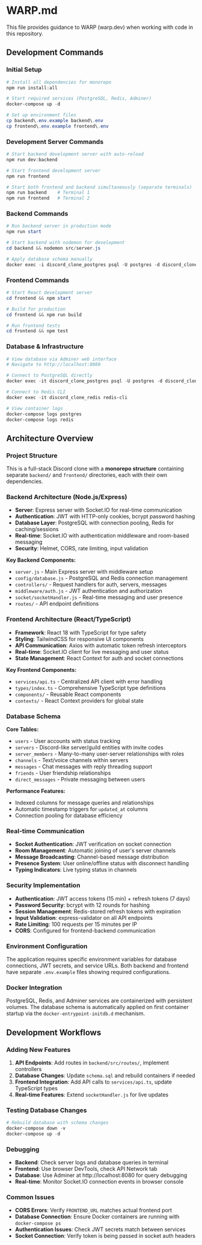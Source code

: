 # WARP.md

This file provides guidance to WARP (warp.dev) when working with code in this repository.

## Development Commands

### Initial Setup
```powershell
# Install all dependencies for monorepo
npm run install:all

# Start required services (PostgreSQL, Redis, Adminer)
docker-compose up -d

# Set up environment files
cp backend\.env.example backend\.env
cp frontend\.env.example frontend\.env
```

### Development Server Commands
```powershell
# Start backend development server with auto-reload
npm run dev:backend

# Start frontend development server
npm run frontend

# Start both frontend and backend simultaneously (separate terminals)
npm run backend    # Terminal 1
npm run frontend   # Terminal 2
```

### Backend Commands
```powershell
# Run backend server in production mode
npm run start

# Start backend with nodemon for development
cd backend && nodemon src/server.js

# Apply database schema manually
docker exec -i discord_clone_postgres psql -U postgres -d discord_clone < backend/schema.sql
```

### Frontend Commands
```powershell
# Start React development server
cd frontend && npm start

# Build for production
cd frontend && npm run build

# Run frontend tests
cd frontend && npm test
```

### Database & Infrastructure
```powershell
# View database via Adminer web interface
# Navigate to http://localhost:8080

# Connect to PostgreSQL directly
docker exec -it discord_clone_postgres psql -U postgres -d discord_clone

# Connect to Redis CLI
docker exec -it discord_clone_redis redis-cli

# View container logs
docker-compose logs postgres
docker-compose logs redis
```

## Architecture Overview

### Project Structure
This is a full-stack Discord clone with a **monorepo structure** containing separate `backend/` and `frontend/` directories, each with their own dependencies.

### Backend Architecture (Node.js/Express)
- **Server**: Express server with Socket.IO for real-time communication
- **Authentication**: JWT with HTTP-only cookies, bcrypt password hashing
- **Database Layer**: PostgreSQL with connection pooling, Redis for caching/sessions
- **Real-time**: Socket.IO with authentication middleware and room-based messaging
- **Security**: Helmet, CORS, rate limiting, input validation

**Key Backend Components:**
- `server.js` - Main Express server with middleware setup
- `config/database.js` - PostgreSQL and Redis connection management  
- `controllers/` - Request handlers for auth, servers, messages
- `middleware/auth.js` - JWT authentication and authorization
- `socket/socketHandler.js` - Real-time messaging and user presence
- `routes/` - API endpoint definitions

### Frontend Architecture (React/TypeScript)
- **Framework**: React 18 with TypeScript for type safety
- **Styling**: TailwindCSS for responsive UI components
- **API Communication**: Axios with automatic token refresh interceptors
- **Real-time**: Socket.IO client for live messaging and user status
- **State Management**: React Context for auth and socket connections

**Key Frontend Components:**
- `services/api.ts` - Centralized API client with error handling
- `types/index.ts` - Comprehensive TypeScript type definitions
- `components/` - Reusable React components
- `contexts/` - React Context providers for global state

### Database Schema
**Core Tables:**
- `users` - User accounts with status tracking
- `servers` - Discord-like server/guild entities with invite codes
- `server_members` - Many-to-many user-server relationships with roles
- `channels` - Text/voice channels within servers
- `messages` - Chat messages with reply threading support
- `friends` - User friendship relationships
- `direct_messages` - Private messaging between users

**Performance Features:**
- Indexed columns for message queries and relationships
- Automatic timestamp triggers for `updated_at` columns
- Connection pooling for database efficiency

### Real-time Communication
- **Socket Authentication**: JWT verification on socket connection
- **Room Management**: Automatic joining of user's server channels
- **Message Broadcasting**: Channel-based message distribution
- **Presence System**: User online/offline status with disconnect handling
- **Typing Indicators**: Live typing status in channels

### Security Implementation
- **Authentication**: JWT access tokens (15 min) + refresh tokens (7 days)
- **Password Security**: bcrypt with 12 rounds for hashing
- **Session Management**: Redis-stored refresh tokens with expiration
- **Input Validation**: express-validator on all API endpoints  
- **Rate Limiting**: 100 requests per 15 minutes per IP
- **CORS**: Configured for frontend-backend communication

### Environment Configuration
The application requires specific environment variables for database connections, JWT secrets, and service URLs. Both backend and frontend have separate `.env.example` files showing required configurations.

### Docker Integration
PostgreSQL, Redis, and Adminer services are containerized with persistent volumes. The database schema is automatically applied on first container startup via the `docker-entrypoint-initdb.d` mechanism.

## Development Workflows

### Adding New Features
1. **API Endpoints**: Add routes in `backend/src/routes/`, implement controllers
2. **Database Changes**: Update `schema.sql` and rebuild containers if needed  
3. **Frontend Integration**: Add API calls to `services/api.ts`, update TypeScript types
4. **Real-time Features**: Extend `socketHandler.js` for live updates

### Testing Database Changes
```powershell
# Rebuild database with schema changes
docker-compose down -v
docker-compose up -d
```

### Debugging
- **Backend**: Check server logs and database queries in terminal
- **Frontend**: Use browser DevTools, check API Network tab
- **Database**: Use Adminer at http://localhost:8080 for query debugging
- **Real-time**: Monitor Socket.IO connection events in browser console

### Common Issues
- **CORS Errors**: Verify `FRONTEND_URL` matches actual frontend port
- **Database Connection**: Ensure Docker containers are running with `docker-compose ps`
- **Authentication Issues**: Check JWT secrets match between services
- **Socket Connection**: Verify token is being passed in socket auth headers